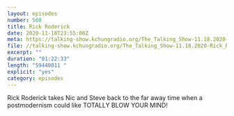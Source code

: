 ```yaml
---
layout: episodes
number: 560
title: Rick Roderick
date: 2020-11-18T23:55:00Z
meta: https://talking-show.kchungradio.org/The_Talking_Show-11.18.2020-Rick_Roderick.mp3
file: //talking-show.kchungradio.org/The_Talking_Show-11.18.2020-Rick_Roderick.mp3
excerpt: ""
duration: "01:22:33"
length: "59440011 "
explicit: "yes"
category: episodes
---
```

Rick Roderick takes Nic and Steve back to the far away time when a postmodernism could like TOTALLY BLOW YOUR MIND!
